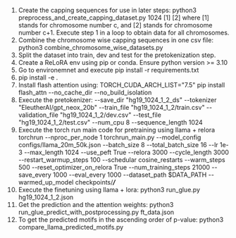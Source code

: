 1. Create the capping sequences for use in later steps:
python3 preprocess_and_create_capping_dataset.py 1024 [1] [2] 
where [1] stands for chromosome number c, and [2] stands for chromosome number c+1.
Execute step 1 in a loop to obtain data for all chromosomes.
2. Combine the chromosome wise capping sequences in one csv file:
python3 combine_chromosome_wise_datasets.py
3. Split the dataset into train, dev and test for the pretokenization step. 
4. Create a ReLoRA env using pip or conda. Ensure python version >= 3.10
5. Go to environemnet and execute pip install -r requirements.txt
6. pip install -e .
7. Install flash attention using:
TORCH_CUDA_ARCH_LIST="7.5" pip install flash_attn --no_cache_dir --no_build_isolation
8. Execute the pretokenizer:
--save_dir "hg19_1024_1_2_ds"
--tokenizer "EleutherAI/gpt_neox_20b"
--train_file "hg19_1024_1_2/train.csv"
--validation_file "hg19_1024_1_2/dev.csv"
--test_file "hg19_1024_1_2/test.csv"
--num_cpu 8
--sequence_length 1024
9. Execute the torch run main code for pretraining using llama + relora
   torchrun --nproc_per_node 1 torchrun_main.py
   --model_config configs/llama_20m_50k.json
   --batch_size 8
   --total_batch_size 16
   --lr 1e-3
   --max_length 1024
   --use_peft True
   --relora 3000
   --cycle_length 3000
   --restart_warmup_steps 100
   --schedular cosine_restarts
   --warm_steps 500
   --reset_optimizer_on_relora True
   --num_training_steps 21000
   --save_every 1000
   --eval_every 1000
   --dataset_path $DATA_PATH
   --warmed_up_model checkpoints/___/___
10. Execute the finetuning using llama + lora:
   python3 run_glue.py hg19_1024_1_2.json
11. Get the prediction and the attention weights:
   python3 run_glue_predict_with_postprocessing.py ft_data.json
12. To get the predicted motifs in the ascending order of p-value:
   python3 compare_llama_predicted_motifs.py

